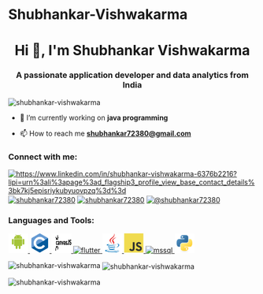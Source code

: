 # Shubhankar-Vishwakarma
<h1 align="center">Hi 👋, I'm Shubhankar Vishwakarma</h1>
<h3 align="center">A passionate application developer and data analytics from India</h3>

<p align="left"> <img src="https://komarev.com/ghpvc/?username=shubhankar-vishwakarma&label=Profile%20views&color=0e75b6&style=flat" alt="shubhankar-vishwakarma" /> </p>

- 🔭 I’m currently working on **java programming**

- 📫 How to reach me **shubhankar72380@gmail.com**

<h3 align="left">Connect with me:</h3>
<p align="left">
<a href="https://linkedin.com/in/https://www.linkedin.com/in/shubhankar-vishwakarma-6376b2216?lipi=urn%3ali%3apage%3ad_flagship3_profile_view_base_contact_details%3bk7kj5episriykubyuovpzq%3d%3d" target="blank"><img align="center" src="https://raw.githubusercontent.com/rahuldkjain/github-profile-readme-generator/master/src/images/icons/Social/linked-in-alt.svg" alt="https://www.linkedin.com/in/shubhankar-vishwakarma-6376b2216?lipi=urn%3ali%3apage%3ad_flagship3_profile_view_base_contact_details%3bk7kj5episriykubyuovpzq%3d%3d" height="30" width="40" /></a>
<a href="https://www.codechef.com/users/shubhankar72380" target="blank"><img align="center" src="https://cdn.jsdelivr.net/npm/simple-icons@3.1.0/icons/codechef.svg" alt="shubhankar72380" height="30" width="40" /></a>
<a href="https://www.hackerrank.com/shubhankar72380" target="blank"><img align="center" src="https://raw.githubusercontent.com/rahuldkjain/github-profile-readme-generator/master/src/images/icons/Social/hackerrank.svg" alt="shubhankar72380" height="30" width="40" /></a>
<a href="https://www.hackerearth.com/@shubhankar72380" target="blank"><img align="center" src="https://raw.githubusercontent.com/rahuldkjain/github-profile-readme-generator/master/src/images/icons/Social/hackerearth.svg" alt="@shubhankar72380" height="30" width="40" /></a>
</p>

<h3 align="left">Languages and Tools:</h3>
<p align="left"> <a href="https://developer.android.com" target="_blank" rel="noreferrer"> <img src="https://raw.githubusercontent.com/devicons/devicon/master/icons/android/android-original-wordmark.svg" alt="android" width="40" height="40"/> </a> <a href="https://www.cprogramming.com/" target="_blank" rel="noreferrer"> <img src="https://raw.githubusercontent.com/devicons/devicon/master/icons/c/c-original.svg" alt="c" width="40" height="40"/> </a> <a href="https://canvasjs.com" target="_blank" rel="noreferrer"> <img src="https://raw.githubusercontent.com/Hardik0307/Hardik0307/master/assets/canvasjs-charts.svg" alt="canvasjs" width="40" height="40"/> </a> <a href="https://flutter.dev" target="_blank" rel="noreferrer"> <img src="https://www.vectorlogo.zone/logos/flutterio/flutterio-icon.svg" alt="flutter" width="40" height="40"/> </a> <a href="https://www.java.com" target="_blank" rel="noreferrer"> <img src="https://raw.githubusercontent.com/devicons/devicon/master/icons/java/java-original.svg" alt="java" width="40" height="40"/> </a> <a href="https://developer.mozilla.org/en-US/docs/Web/JavaScript" target="_blank" rel="noreferrer"> <img src="https://raw.githubusercontent.com/devicons/devicon/master/icons/javascript/javascript-original.svg" alt="javascript" width="40" height="40"/> </a> <a href="https://www.microsoft.com/en-us/sql-server" target="_blank" rel="noreferrer"> <img src="https://www.svgrepo.com/show/303229/microsoft-sql-server-logo.svg" alt="mssql" width="40" height="40"/> </a> <a href="https://www.python.org" target="_blank" rel="noreferrer"> <img src="https://raw.githubusercontent.com/devicons/devicon/master/icons/python/python-original.svg" alt="python" width="40" height="40"/> </a> </p>

<p><img align="left" src="https://github-readme-stats.vercel.app/api/top-langs?username=shubhankar-vishwakarma&show_icons=true&locale=en&layout=compact" alt="shubhankar-vishwakarma" /></p>

<p>&nbsp;<img align="center" src="https://github-readme-stats.vercel.app/api?username=shubhankar-vishwakarma&show_icons=true&locale=en" alt="shubhankar-vishwakarma" /></p>

<p><img align="center" src="https://github-readme-streak-stats.herokuapp.com/?user=shubhankar-vishwakarma&" alt="shubhankar-vishwakarma" /></p>

